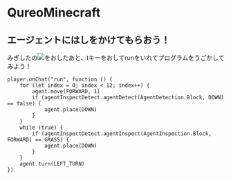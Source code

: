 # QureoMinecraft

## エージェントにはしをかけてもらおう！

みぎしたの![](https://raw.githubusercontent.com/camp-minecraft/TechkidsCampTutorial/master/images/playbutton.png)をおしたあと、tキーをおしてrunをいれてプログラムをうごかしてみよう！

```ghost
player.onChat("run", function () {
    for (let index = 0; index < 12; index++) {
        agent.move(FORWARD, 1)
        if (agentInspectDetect.agentDetect(AgentDetection.Block, DOWN) == false) {
            agent.place(DOWN)
        }
    }
    while (true) {
        if (agentInspectDetect.agentInspect(AgentInspection.Block, FORWARD) == GRASS) {
            agent.place(DOWN)
        }
    }
    agent.turn(LEFT_TURN)
})

```
